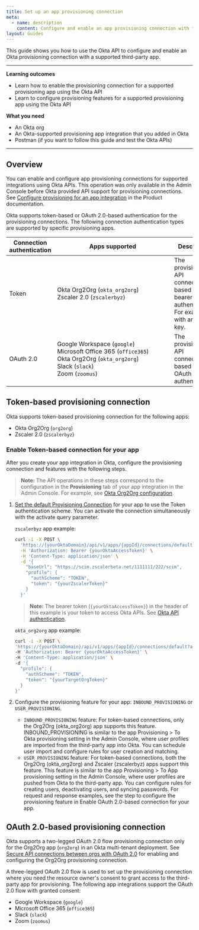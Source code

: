 ```yaml
---
title: Set up an app provisioning connection
meta:
  - name: description
    content: Configure and enable an app provisioning connection with the Okta API
layout: Guides
---
```


This guide shows you how to use the Okta API to configure and enable an Okta provisioning connection with a supported third-party app.

---

**Learning outcomes**

* Learn how to enable the provisioning connection for a supported provisioning app using the Okta API
* Learn to configure provisioning features for a supported provisioning app using the Okta API

**What you need**

* An Okta org
* An Okta-supported provisioning app integration that you added in Okta
* Postman (if you want to follow this guide and test the Okta APIs)

---

## Overview

You can enable and configure app provisioning connections for supported integrations using Okta APIs. This operation was only available in the Admin Console before Okta provided API support for provisioning connections. See [Configure provisioning for an app integration](https://help.okta.com/okta_help.htm?type=oie&id=ext_prov_lcm_prov_app) in the Product documentation.

Okta supports token-based or OAuth 2.0-based authentication for the provisioning connections. The following connection authentication types are supported by specific provisioning apps.

| Connection authentication | <div style="width:300px">Apps supported</div> | Description |
| ------------------------- | -------------- | ----------- |
| Token | Okta Org2Org (`okta_org2org`)<br>Zscaler 2.0 (`zscalerbyz`) | The provisioning API connection is based on bearer token authentication. For example, with an API key. |
| OAuth 2.0 | Google Workspace (`google`)<br>Microsoft Office 365 (`office365`)<br>Okta Org2Org (`okta_org2org`)<br>Slack (`slack`)<br>Zoom (`zoomus`) | The provisioning API connection is based on OAuth 2.0 authentication. |

## Token-based provisioning connection

Okta supports token-based provisioning connection for the following apps:

* Okta Org2Org (`org2org`)
* Zscaler 2.0 (`zscalerbyz`)

### Enable Token-based connection for your app

After you create your app integration in Okta, configure the provisioning connection and features with the following steps.

> **Note:** The API operations in these steps correspond to the configuration in the **Provisioning** tab of your app integration in the Admin Console. For example, see [Okta Org2Org configuration](https://help.okta.com/okta_help.htm?type=oie&id=ext-org2org-intg).

1. [Set the default Provisioning Connection](https://developer.okta.com/docs/api/openapi/okta-management/management/tag/ApplicationConnections/#tag/ApplicationConnections/operation/updateDefaultProvisioningConnectionForApplication) for your app to use the Token authentication scheme. You can activate the connection simultaneously with the activate query parameter.

    `zscalerbyz` app example:

    ```bash
    curl -i -X POST \
      'https://{yourOktaDomain}/api/v1/apps/{appId}/connections/default?activate=TRUE' \
      -H 'Authorization: Bearer {yourOktaAccessToken}' \
      -H 'Content-Type: application/json' \
      -d '{
        "baseUrl": "https://scim.zscalerbeta.net/1111111/222/scim",
        "profile": {
          "authScheme": "TOKEN",
          "token": "{yourZscalerToken}"
        }
      }'
    ```

    > **Note:** The bearer token (`{yourOktaAccessToken}`) in the header of this example is your token to access Okta APIs. See [Okta API authentication](/docs/reference/core-okta-api/#authentication).

    `okta_org2org` app example:

    ```bash
    curl -i -X POST \
    'https://{yourOktaDomain}/api/v1/apps/{appId}/connections/default?activate=TRUE' \
    -H 'Authorization: Bearer {yourOktaAccessToken}' \
    -H 'Content-Type: application/json' \
    -d '{
      "profile": {
        "authScheme": "TOKEN",
        "token": "{yourTargetOrgToken}"
      }
    }'

    ```

2. Configure the provisioning feature for your app: `INBOUND_PROVISIONING` or `USER_PROVISIONING`.

    * `INBOUND_PROVISIONING` feature: For token-based connections, only the Org2Org (okta_org2org) app supports this feature. INBOUND_PROVISIONING is similar to the app Provisioning > To Okta provisioning setting in the Admin Console, where user profiles are imported from the third-party app into Okta. You can schedule user import and configure rules for user creation and matching.
    * `USER_PROVISIONING` feature: For token-based connections, both the Org2Org (okta_org2org) and Zscaler (zscalerbyz) apps support this feature. This feature is similar to the app Provisioning > To App provisioning setting in the Admin Console, where user profiles are pushed from Okta to the third-party app. You can configure rules for creating users, deactivating users, and syncing passwords.
For request and response examples, see the step to configure the provisioning feature in Enable OAuth 2.0-based connection for your app.


## OAuth 2.0-based provisioning connection

Okta supports a two-legged OAuth 2.0 flow provisioning connection only for the Org2Org app (`org2org`) in an Okta multi-tenant deployment. See [Secure API connections between orgs with OAuth 2.0](docs/guides/secure-oauth-between-orgs/main/) for enabling and configuring the Org2Org provisioning connection.

A three-legged OAuth 2.0 flow is used to set up the provisioning connection where you need the resource owner's consent to grant access to the third-party app for provisioning.
The following app integrations support the OAuth 2.0 flow with granted consent:

* Google Workspace (`google`)
* Microsoft Office 365 (`office365`)
* Slack (`slack`)
* Zoom (`zoomus`)
